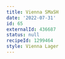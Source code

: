```yaml
---
title: Vienna SMaSH
date: '2022-07-31'
id: 65
externalId: 436687
status: null
recipeId: 1299464
style: Vienna Lager
---
```

